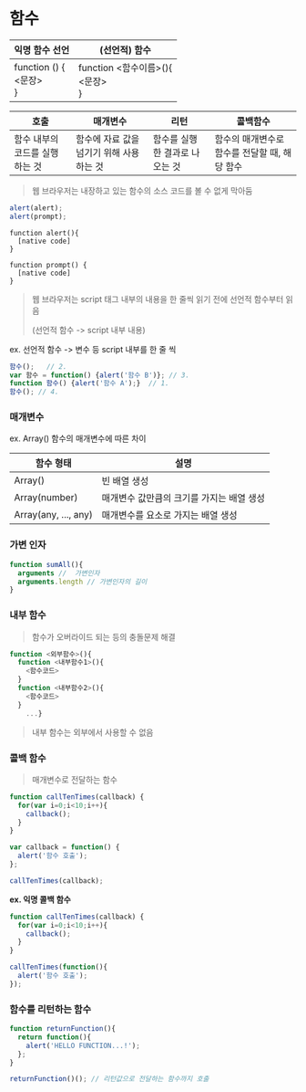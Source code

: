 # 함수

| 익명 함수 선언                         | (선언적) 함수                              |
| -------------------------------- | ------------------------------------- |
| function () {<br />  <문장><br />} | function <함수이름>(){<br />  <문장><br />} |

| 호출                | 매개변수                    | 리턴                | 콜백함수                       |
| ----------------- | ----------------------- | ----------------- | -------------------------- |
| 함수 내부의 코드를 실행하는 것 | 함수에 자료 값을 넘기기 위해 사용하는 것 | 함수를 실행한 결과로 나오는 것 | 함수의 매개변수로 함수를 전달할 때, 해당 함수 |

> 웹 브라우저는 내장하고 있는 함수의 소스 코드를 볼 수 없게 막아둠

```javascript
alert(alert);
alert(prompt);
```

```
function alert(){
  [native code]
}

function prompt() {
  [native code]
}
```

> 웹 브라우저는 script 태그 내부의 내용을 한 줄씩 읽기 전에 선언적 함수부터 읽음
>
> (선언적 함수 -> script 내부 내용)

ex. 선언적 함수 -> 변수 등 script 내부를 한 줄 씩

```javascript
함수();	// 2.
var 함수 = function() {alert('함수 B')}; // 3.
function 함수() {alert('함수 A');}	// 1.
함수(); // 4.
```



### 매개변수

ex. Array() 함수의 매개변수에 따른 차이

| 함수 형태                | 설명                      |
| -------------------- | ----------------------- |
| Array()              | 빈 배열 생성                 |
| Array(number)        | 매개변수 값만큼의 크기를 가지는 배열 생성 |
| Array(any, ..., any) | 매개변수를 요소로 가지는 배열 생성     |

### 가변 인자

```javascript
function sumAll(){
  arguments	//	가변인자
  arguments.length // 가변인자의 길이
}
```



### 내부 함수

> 함수가 오버라이드 되는 등의 충돌문제 해결

```javascript
function <외부함수>(){
  function <내부함수1>(){
    <함수코드>
  }
  function <내부함수2>(){
    <함수코드>
  }
    ...}
```

> 내부 함수는 외부에서 사용할 수 없음



### 콜백 함수

> 매개변수로 전달하는 함수

```javascript
function callTenTimes(callback) {
  for(var i=0;i<10;i++){
    callback();
  }
}

var callback = function() {
  alert('함수 호출');
};

callTenTimes(callback);
```

**ex. 익명 콜백 함수**

```javascript
function callTenTimes(callback) {
  for(var i=0;i<10;i++){
    callback();
  }
}

callTenTimes(function(){
  alert('함수 호출');
});
```



### 함수를 리턴하는 함수

```javascript
function returnFunction(){
  return function(){
    alert('HELLO FUNCTION...!');
  };
}

returnFunction()();	// 리턴값으로 전달하는 함수까지 호출
```

